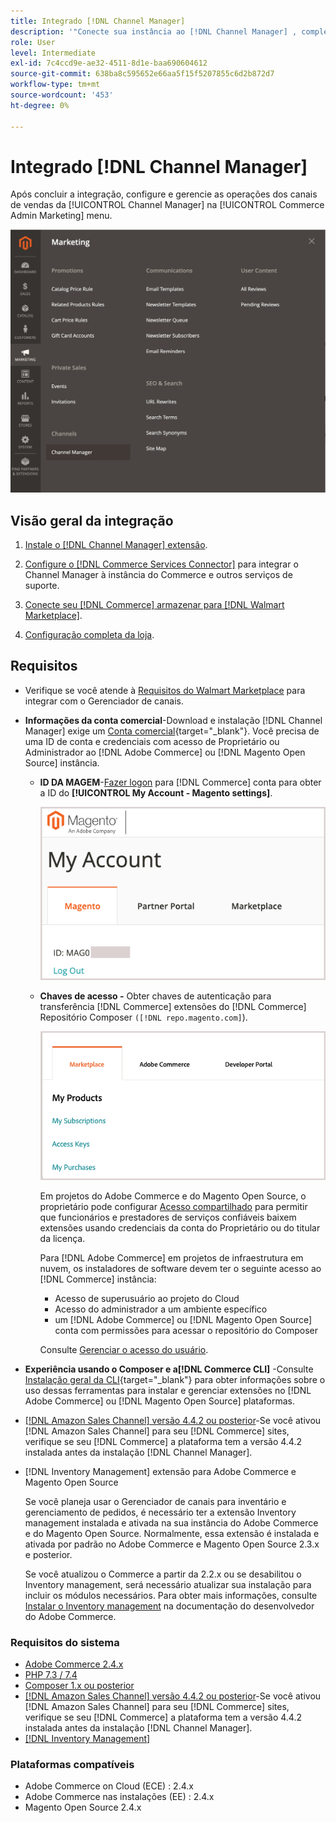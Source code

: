 ```yaml
---
title: Integrado [!DNL Channel Manager]
description: '"Conecte sua instância ao [!DNL Channel Manager] , completando algumas etapas de integração."'
role: User
level: Intermediate
exl-id: 7c4ccd9e-ae32-4511-8d1e-baa690604612
source-git-commit: 638ba8c595652e66aa5f15f5207855c6d2b872d7
workflow-type: tm+mt
source-wordcount: '453'
ht-degree: 0%

---
```



# Integrado [!DNL Channel Manager]

Após concluir a integração, configure e gerencie as operações dos canais de vendas da [!UICONTROL Channel Manager] na [!UICONTROL Commerce Admin Marketing] menu.

![[!DNL Channel Manager] opção na visualização Administração](assets/channel-manager-admin-view.png)

## Visão geral da integração

1. [Instale o [!DNL Channel Manager] extensão](install.md).

1. [Configure o [!DNL Commerce Services Connector]](connect.md) para integrar o Channel Manager à instância do Commerce e outros serviços de suporte.

1. [Conecte seu [!DNL Commerce] armazenar para [!DNL Walmart Marketplace]](connect.md).

1. [Configuração completa da loja](complete-store-setup.md).

## Requisitos

- Verifique se você atende à [Requisitos do Walmart Marketplace](walmart-requirements.md) para integrar com o Gerenciador de canais.

- **Informações da conta comercial**-Download e instalação [!DNL Channel Manager] exige um [Conta comercial](https://docs.magento.com/user-guide/magento/magento-account.html){target=&quot;_blank&quot;}. Você precisa de uma ID de conta e credenciais com acesso de Proprietário ou Administrador ao [!DNL Adobe Commerce] ou [!DNL Magento Open Source] instância.

   - **ID DA MAGEM**-[Fazer logon](https://account.magento.com/customer/account/login/) para [!DNL Commerce] conta para obter a ID do **[!UICONTROL My Account - Magento settings]**.

      ![[!DNL MAGEID] on [!DNL Commerce] configurações da conta](assets/mageid-my-commerce-account.png)

   - **Chaves de acesso -** Obter chaves de autenticação para transferência [!DNL Commerce] extensões do [!DNL Commerce] Repositório Composer `([!DNL repo.magento.com]`).

      ![[!UICONTROL Commerce Marketplace access keys]](assets/commerce-marketplace-access-keys.png)

      Em projetos do Adobe Commerce e do Magento Open Source, o proprietário pode configurar [Acesso compartilhado](https://docs.magento.com/user-guide/magento/magento-account-share.html) para permitir que funcionários e prestadores de serviços confiáveis baixem extensões usando credenciais da conta do Proprietário ou do titular da licença.

      Para [!DNL Adobe Commerce] em projetos de infraestrutura em nuvem, os instaladores de software devem ter o seguinte acesso ao [!DNL Commerce] instância:

      - Acesso de superusuário ao projeto do Cloud
      - Acesso do administrador a um ambiente específico
      - um [!DNL Adobe Commerce] ou [!DNL Magento Open Source] conta com permissões para acessar o repositório do Composer

      Consulte [Gerenciar o acesso do usuário](https://devdocs.magento.com/cloud/project/user-admin.html).


- **Experiência usando o Composer e a[!DNL Commerce CLI]** -Consulte [Instalação geral da CLI](https://devdocs.magento.com/extensions/install/){target=&quot;_blank&quot;} para obter informações sobre o uso dessas ferramentas para instalar e gerenciar extensões no [!DNL Adobe Commerce] ou [!DNL Magento Open Source] plataformas.

- [[!DNL Amazon Sales Channel] versão 4.4.2 ou posterior](https://experienceleague.adobe.com/docs/commerce-channels/amazon/release-notes.html)-Se você ativou [!DNL Amazon Sales Channel] para seu [!DNL Commerce] sites, verifique se seu [!DNL Commerce] a plataforma tem a versão 4.4.2 instalada antes da instalação [!DNL Channel Manager].

- [!DNL Inventory Management] extensão para Adobe Commerce e Magento Open Source

   Se você planeja usar o Gerenciador de canais para inventário e gerenciamento de pedidos, é necessário ter a extensão Inventory management instalada e ativada na sua instância do Adobe Commerce e do Magento Open Source. Normalmente, essa extensão é instalada e ativada por padrão no Adobe Commerce e Magento Open Source 2.3.x e posterior.

   Se você atualizou o Commerce a partir da 2.2.x ou se desabilitou o Inventory management, será necessário atualizar sua instalação para incluir os módulos necessários. Para obter mais informações, consulte [Instalar o Inventory management](https://devdocs.magento.com/extensions/inventory-management/) na documentação do desenvolvedor do Adobe Commerce.

### Requisitos do sistema

- [Adobe Commerce 2.4.x](https://devdocs.magento.com/release/released-versions.html)
- [PHP 7.3 / 7.4](https://devdocs.magento.com/guides/v2.4/install-gde/prereq/php-settings.html)
- [Composer 1.x ou posterior](https://devdocs.magento.com/cloud/reference/cloud-composer.html)
- [[!DNL Amazon Sales Channel] versão 4.4.2 ou posterior](https://experienceleague.adobe.com/docs/commerce-channels/amazon/release-notes.html)-Se você ativou [!DNL Amazon Sales Channel] para seu [!DNL Commerce] sites, verifique se seu [!DNL Commerce] a plataforma tem a versão 4.4.2 instalada antes da instalação [!DNL Channel Manager].
- [[!DNL Inventory Management]](https://devdocs.magento.com/extensions/inventory-management/)

### Plataformas compatíveis

- Adobe Commerce on Cloud (ECE) : 2.4.x
- Adobe Commerce nas instalações (EE) : 2.4.x
- Magento Open Source 2.4.x
